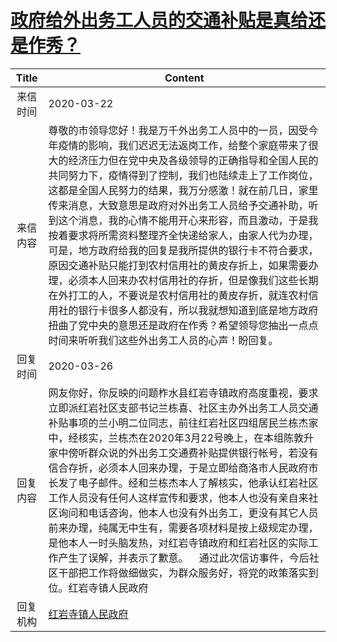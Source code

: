 # <a href="http://www.shangluo.gov.cn/zmhd/ldxxxx.jsp?urltype=leadermail.LeaderMailContentUrl&wbtreeid=1112&leadermailid=5741">政府给外出务工人员的交通补贴是真给还是作秀？</a>
|Title|Content|
|:---:|---|
|来信时间|2020-03-22|
|来信内容|尊敬的市领导您好！我是万千外出务工人员中的一员，因受今年疫情的影响，我们迟迟无法返岗工作，给整个家庭带来了很大的经济压力但在党中央及各级领导的正确指导和全国人民的共同努力下，疫情得到了控制，我们也陆续走上了工作岗位，这都是全国人民努力的结果，我万分感激！就在前几日，家里传来消息，大致意思是政府对外出务工人员给予交通补助，听到这个消息，我的心情不能用开心来形容，而且激动，于是我按着要求将所需资料整理齐全快递给家人，由家人代为办理，可是，地方政府给我的回复是我所提供的银行卡不符合要求，原因交通补贴只能打到农村信用社的黄皮存折上，如果需要办理，必须本人回来办农村信用社的存折，但是像我们这些长期在外打工的人，不要说是农村信用社的黄皮存折，就连农村信用社的银行卡很多人都没有，所以我就想知道到底是地方政府扭曲了党中央的意思还是政府在作秀？希望领导您抽出一点点时间来听听我们这些外出务工人员的心声！盼回复。|
|回复时间|2020-03-26|
|回复内容|网友你好，你反映的问题柞水县红岩寺镇政府高度重视，要求立即派红岩社区支部书记兰栋喜、社区主办外出务工人员交通补贴事项的兰小明二位同志，前往红岩社区四组居民兰栋杰家中，经核实，兰栋杰在2020年3月22号晚上，在本组陈敦升家中傍听群众说的外出务工交通费补贴提供银行帐号，若没有信合存折，必须本人回来办理，于是立即给商洛市人民政府市长发了电子邮件。经和兰栋杰本人了解核实，他承认红岩社区工作人员没有任何人这样宣传和要求，他本人也没有亲自来社区询问和电话咨询，他本人也没有外出务工，更没有其它人员前来办理，纯属无中生有，需要各项材料是按上级规定办理，是他本人一时头脑发热，对红岩寺镇政府和红岩社区的实际工作产生了误解，并表示了歉意。    通过此次信访事件，今后社区干部把工作将做细做实，为群众服务好，将党的政策落实到位。红岩寺镇人民政府|
|回复机构|<a href="../../categories/agencies/红岩寺镇人民政府.md">红岩寺镇人民政府</a>|
